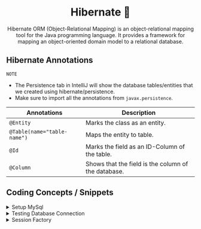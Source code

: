 
<h1 align="center">
    Hibernate 🥫 
</h1>

<p align="center">
    Hibernate ORM (Object-Relational Mapping) is an object-relational mapping tool for the Java programming language. It provides a framework for mapping an object-oriented domain model to a relational database.
</p>


## Hibernate Annotations

`NOTE`
* The Persistence tab in IntelliJ will show the database tables/entities that we created using hibernate/persistence.
* Make sure to import all the annotations from `javax.persistence`.

Annotations | Description
---| ---| 
`@Entity` | Marks the class as an entity.
`@Table(name="table-name")` | Maps the entity to table.
`@Id` | Marks the field as an ID-Column of the table.
`@Column` | Shows that the field is the column of the database.


## Coding Concepts / Snippets

[comment]: <> (Setup Mysql)
<details>
<summary>Setup MySql</summary>

* Install MySQL.
* Open CMD in the `C:\Program Files\MySQL\MySQL Server 8.0\bin` path, and enter the following command:

      mysql -u root -p

* It will ask for a password, enter the password and now we have access to MySQL.
* Now create a user to access the database using the following command.

      CREATE USER 'dbadmin'@'localhost' IDENTIFIED BY 'password';

* Once the user is created, you can check if the user exists by using the following command:

      SELECT user FROM mysql.user;

* Now create a database using the following query:

      CREATE DATABASE testdb;

* Create a table using the following query. Make sure to select the database using `use databaseName` command to select the database for table creation.

      CREATE TABLE Employee (
        firstName VARCHAR(30) NOT NULL, 
        lastName VARCHAR(30) NOT NULL, 
        employeeId INT UNSIGNED NOT NULL PRIMARY KEY
      );

  The `show tables` command will show all tables in the database, and `describe tablename` command will show details of the table.


* Now we have to give privileges to the user that we just created in order to access the database. use the query below to assign privileges.

       GRANT ALL PRIVILEGES ON testdb.employee TO 'dbadmin'@'localhost' WITH GRANT OPTION;

* To check the privileges of a user, use the following query:

      SHOW GRANTS FOR 'dbadmin'@'localhost';

* Set auto increment in MySQL and just pass the values of all columns except PK, it will automatically increment PK.
  
      ALTER TABLE student MODIFY id int NOT NULL AUTO_INCREMENT;

* To check index(Constraints details) of a table, use the following command:

      SELECT INDEX FROM table_name;

* Run the following command to execute a file script:

      SOURCE c:/users/khannosa/Desktop/spring-hibernate/assets/hb-01-one-to-one-uni/create-db.sql

</details>

[comment]: <> (Testing Database Connection)
<details>
<summary>Testing Database Connection</summary>

Following code is used to test the connection with the database.

    package com.osama.springhibernate;
    
    import org.springframework.boot.SpringApplication;
    import org.springframework.boot.autoconfigure.SpringBootApplication;
    import org.springframework.boot.autoconfigure.jdbc.DataSourceAutoConfiguration;
    
    import java.sql.Connection;
    import java.sql.DriverManager;
    
    @SpringBootApplication(exclude = {DataSourceAutoConfiguration.class})
    public class SpringHibernateApplication {
    
        public static void main(String[] args) {
            SpringApplication.run(SpringHibernateApplication.class, args);
    
            /*
            * Database: MySQL
            * Testing Database Connection
            */
            String userName = "dbadmin";
            String password = "admin";
            String jdbcUrl = "jdbc:mysql://localhost:3306/testdb";
            try {
                System.out.println("Connecting to database");
                Connection con = DriverManager.getConnection(jdbcUrl, userName, password);
                System.out.println("Connection Successful");
            } catch (Exception exception) {
                exception.printStackTrace();
            }
        }
    }

Make sure to add `@SpringBootApplication(exclude = {DataSourceAutoConfiguration.class})` in the annotation.

</details>

[comment]: <> (Session Factory)
<details>
<summary>Session Factory</summary>

* Session Factory Reads the Hibernate config file and creates the heavy-weight session objects. 
* `Session objects` develops connection with the database, and we use that object again and again.

</details>

